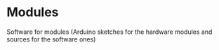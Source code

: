 # Modules

Software for modules (Arduino sketches for the hardware modules and sources for the software ones)
